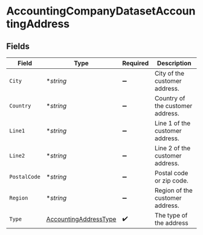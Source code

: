 # AccountingCompanyDatasetAccountingAddress


## Fields

| Field                                                                 | Type                                                                  | Required                                                              | Description                                                           |
| --------------------------------------------------------------------- | --------------------------------------------------------------------- | --------------------------------------------------------------------- | --------------------------------------------------------------------- |
| `City`                                                                | **string*                                                             | :heavy_minus_sign:                                                    | City of the customer address.                                         |
| `Country`                                                             | **string*                                                             | :heavy_minus_sign:                                                    | Country of the customer address.                                      |
| `Line1`                                                               | **string*                                                             | :heavy_minus_sign:                                                    | Line 1 of the customer address.                                       |
| `Line2`                                                               | **string*                                                             | :heavy_minus_sign:                                                    | Line 2 of the customer address.                                       |
| `PostalCode`                                                          | **string*                                                             | :heavy_minus_sign:                                                    | Postal code or zip code.                                              |
| `Region`                                                              | **string*                                                             | :heavy_minus_sign:                                                    | Region of the customer address.                                       |
| `Type`                                                                | [AccountingAddressType](../../models/shared/accountingaddresstype.md) | :heavy_check_mark:                                                    | The type of the address                                               |